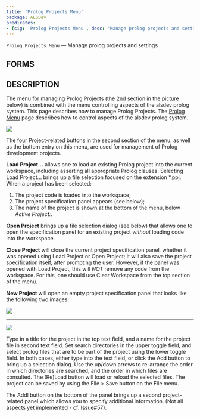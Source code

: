```yaml
---
title: 'Prolog Projects Menu'
package: ALSDev
predicates:
- {sig: 'Prolog Projects Menu', desc: 'Manage prolog projects and settings'}
---
```

`Prolog Projects Menu` — Manage prolog projects and settings


## FORMS

## DESCRIPTION

The menu for managing Prolog Projects (the 2nd section in the picture below) is combined with the menu controlling aspects of the alsdev prolog system.  This page describes how to manage Prolog Projects.  The [Prolog Menu](Prolog_Menu.html) page describes how to control aspects of the alsdev prolog system.  


![](images/prolog_menu_notes.gif)

The four Project-related buttons in the second section of the menu, as well as the bottom entry on this menu, are used for management of Prolog development projects.

**Load Project...** allows one to load an existing Prolog project into the current workspace, including asserting all appropriate Prolog clauses. Selecting Load Project... brings up a file selection focused on  the extension *.ppj.  When a project has been selected:

 1. The project code is loaded into the workspace;
 2. The project specification panel appears (see below);
 3. The name of the project is shown at the bottom of the menu, below _Active Project:_.

**Open Project** brings up a file selection dialog (see below) that
allows one to open the specification panel for an existing project _without_ loading code into the workspace.

**Close Project** will close the current project specification panel, whether it was opened using Load Project or Open Project; it will also save the project specification itself, after prompting the user.  However, if the panel was opened with Load Project, this will _NOT_ remove any code from the workspace.  For this, one should use Clear Workspace from the top section of the menu.

**New Project** will open an empty project specification panel that looks like the following two images:

![](images/new_proj.gif)

____________

![](images/new_proj_open.gif)

Type in a title for the project in the top text field, and a name for the project file in second text field.  Set search directories in the upper toggle field, and select prolog files that are to be part of the project using the lower toggle field.  In both cases, either type into the text field, or click the Add button to bring up a selection dialog.  Use the up/down arrows to re-arrange the order in which directories are searched, and the order in which files are consulted.  The (Re)Load button will load or reload the selected files.  The project can be saved by using the File > Save button on the File menu.

The Addl button on the bottom of the panel brings up a second project-related panel which allows you to specify additional information. (Not all aspects yet implemented - cf. Issue#57).

